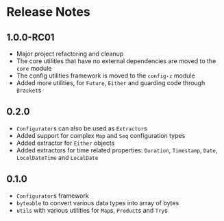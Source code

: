 # Release Notes

## 1.0.0-RC01

- Major project refactoring and cleanup
- The core utilities that have no external dependencies are moved to the `core` module
- The config utilities framework is moved to the `config-z` module
- Added more utilities, for `Future`, `Either` and guarding code through `Bracket`s


## 0.2.0
  - `Configurator`s can also be used as `Extractor`s
  - Added support for complex `Map` and `Seq` configuration types
  - Added extractor for `Either` objects
  - Added extractors for time related properties: `Duration`, `Timestamp`, `Date`, `LocalDateTime` and `LocalDate`

## 0.1.0
  - `Configurator`s framework
  - `byteable` to convert various data types into array of bytes
  - `utils` with various utilities for `Map`s, `Product`s and `Try`s

